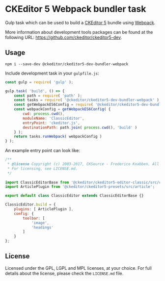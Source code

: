 CKEditor 5 Webpack bundler task
==============================

Gulp task which can be used to build a [CKEditor 5](https://ckeditor5.github.io) bundle using [Webpack](https://webpack.github.io).

More information about development tools packages can be found at the following URL: <https://github.com/ckeditor/ckeditor5-dev>.

## Usage

```
npm i --save-dev @ckeditor/ckeditor5-dev-bundler-webpack
```

Include development task in your `gulpfile.js`:

```js
const gulp = require( 'gulp' );

gulp.task( 'build', () => {
	const path = require( 'path' );
	const tasks = require( '@ckeditor/ckeditor5-dev-bundler-webpack' );
	const getWebpackES6Config = require( '@ckeditor/ckeditor5-dev-bundler-webpack/lib/utils/getwebpackes6config' );
	const webpackConfig = getWebpackES6Config( {
		cwd: process.cwd(),
		moduleName: 'ClassicEditor',
		entryPoint: 'ckeditor.js',
		destinationPath: path.join( process.cwd(), 'build' )
	} );
	return tasks.runWebpack( webpackConfig )
} );
```

An example entry point can look like:

```js
/**
 * @license Copyright (c) 2003-2017, CKSource - Frederico Knabben. All rights reserved.
 * For licensing, see LICENSE.md.
 */
 
import ClassicEditorBase from '@ckeditor/ckeditor5-editor-classic/src/classic';
import ArticlePlugin from '@ckeditor/ckeditor5-presets/src/article';

export default class ClassicEditor extends ClassicEditorBase {}

ClassicEditor.build = {
	plugins: [ ArticlePlugin ],
	config: {
		toolbar: [
			'image',
			'headings'
		]
	}
};
```

## License

Licensed under the GPL, LGPL and MPL licenses, at your choice. For full details about the license, please check the `LICENSE.md` file.
